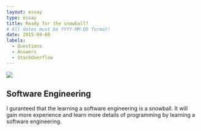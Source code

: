 ```yaml
---
layout: essay
type: essay
title: Ready for the snowball?
# All dates must be YYYY-MM-DD format!
date: 2015-09-08
labels:
  - Questions
  - Answers
  - StackOverflow
---
```


<img class="ui medium left floated image" src="../images/rtfm.png">

## Software Engineering

I guranteed that the learning a software engineering is a snowball. It will gain more experience and learn more details of programming by learning a software engineering. 

